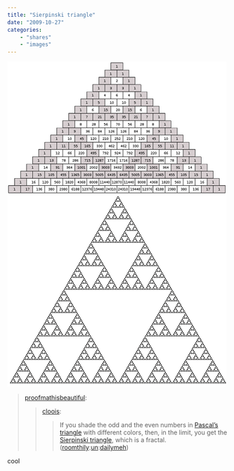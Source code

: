 ```yaml
---
title: "Sierpinski triangle"
date: "2009-10-27"
categories:
    - "shares"
    - "images"
---
```


![](tumblr_krxut1lful1qz4sslo1_500.png "[desconversar](http://desconversar.tumblr.com/post/221152042/proofmathisbeautiful-cloois-if-you-shade-the)")

> [proofmathisbeautiful](http://proofmathisbeautiful.tumblr.com/post/220550162/cloois-if-you-shade-the-odd-and-the-even):
>
> > [cloois](http://unclegrandpapants.com/post/220443594/if-you-shade-the-odd-and-the-even-numbers-in):
> >
> > > If you shade the odd and the even numbers in [Pascal’s triangle](http://en.wikipedia.org/wiki/Pascal's_triangle) with different colors, then, in the limit, you get the [Sierpinski triangle](http://en.wikipedia.org/wiki/Sierpinski_triangle), which is a fractal. ([roomthily](http://roomthily.tumblr.com/post/220381116):[un](http://un.tumblr.com/post/220372014/dailymeh-if-you-shade-the-odd-and-the-even):[dailymeh](http://dailymeh.tumblr.com/post/220369638))

cool
